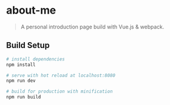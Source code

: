 # about-me

> A personal introduction page build with Vue.js & webpack.

## Build Setup

``` bash
# install dependencies
npm install

# serve with hot reload at localhost:8080
npm run dev

# build for production with minification
npm run build
```